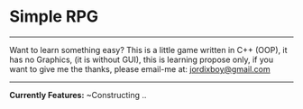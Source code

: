 <h1>Simple RPG</h1>
<hr />

Want to learn something easy? This is a little game written in C++ (OOP),
it has no Graphics, (it is without GUI), this is learning propose only,
if you want to give me the thanks, please email-me at: jordixboy@gmail.com
<hr />

<strong>Currently Features:</strong>
~Constructing ..